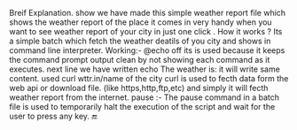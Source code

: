 Breif Explanation.
show we have made this simple weather report file which shows the weather report of the place it comes in very handy when you want to see weather report of your city in just one click .
How it works ?
Its a simple batch which fetch the weather deatils of you city and shows in command line interpreter.
Working:-
@echo off 
its is used because it keeps the command prompt output clean by not showing each command as it executes.
next line we have written echo The weather is: it will write same content.
used curl wttr.in/name of the city
curl is used to fecth data form the web api or download file. (like https,http,ftp,etc) and simply it will fecth weather report from the internet.
pause :-
The pause command in a batch file is used to temporarily halt the execution of the script and wait for the user to press any key. 🔚
